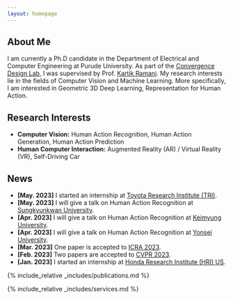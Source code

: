 ```yaml
---
layout: homepage
---
```


## About Me

I am currently a Ph.D candidate in the Department of Electrical and Computer Engineering at Purude University. As part of the [Convergence Design Lab](https://engineering.purdue.edu/cdesign/wp/), I was supervised by Prof. [Kartik Ramani](https://engineering.purdue.edu/~ramani/wordpress/). My research interests lie in the fields of Computer Vision and Machine Learning. More specifically, I am interested in Geometric 3D Deep Learning, Representation for Human Action.


## Research Interests

- **Computer Vision:** Human Action Recognition, Human Action Generation, Human Action Prediction
- **Human Computer Interaction:** Augmented Reality (AR) / Virtual Reality (VR), Self-Driving Car

## News

- **[May. 2023]** I started an internship at [Toyota Research Institute (TRI)](https://www.tri.global).
- **[May. 2023]** I will give a talk on Human Action Recognition at [Sungkyunkwan University](https://www.skku.ac.kr).
- **[Apr. 2023]** I will give a talk on Human Action Recognition at [Keimyung University](https://www.kmu.ac.kr).
- **[Apr. 2023]** I will give a talk on Human Action Recognition at [Yonsei University](https://www.yonsei.ac.kr).
- **[Mar. 2023]** One paper is accepted to [ICRA 2023](https://www.icra2023.org).
- **[Feb. 2023]** Two papers are accepted to [CVPR 2023](https://cvpr2023.thecvf.com).
- **[Jan. 2023]** I started an internship at [Honda Research Institute (HRI) US](https://usa.honda-ri.com).

{% include_relative _includes/publications.md %}

{% include_relative _includes/services.md %}

